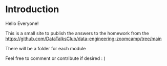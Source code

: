 # Introduction
Hello Everyone!

This is a small site to publish the answers to the homework from the https://github.com/DataTalksClub/data-engineering-zoomcamp/tree/main

There will be a folder for each module

Feel free to comment or contribute if desired : )